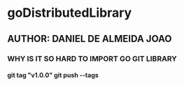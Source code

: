 # goDistributedLibrary

## AUTHOR: DANIEL DE ALMEIDA JOAO

### WHY IS IT SO HARD TO IMPORT GO GIT LIBRARY

#### git tag "v1.0.0" git push --tags
